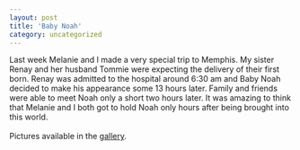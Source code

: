 ```yaml
---
layout: post
title: 'Baby Noah'
category: uncategorized
---
```


Last week Melanie and I made a very special trip to Memphis.  My sister Renay and her husband Tommie were expecting the delivery of their first born.  Renay was admitted to the hospital around 6:30 am and Baby Noah decided to make his appearance some 13 hours later.  Family and friends were able to meet Noah only a short two hours later.  It was amazing to think that Melanie and I both got to hold Noah only hours after being brought into this world.<br /><br />Pictures available in the <a href="http://www.thecave.com/gallery.aspx">gallery</a>.
